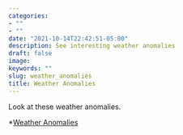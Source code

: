 ```yaml
---
categories:
- ""
- ""
date: "2021-10-14T22:42:51-05:00"
description: See interesting weather anomalies
draft: false
image: 
keywords: ""
slug: weather_anomalies
title: Weather Anomalies
---
```


Look at these weather anomalies.

*[Weather Anomalies](static/blogs/weather_anomalies.html)